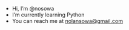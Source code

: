 - Hi, I’m @nosowa
- I’m currently learning Python
- You can reach me at nolansowa@gmail.com

<!---
nosowa/nosowa is a ✨ special ✨ repository because its `README.md` (this file) appears on your GitHub profile.
You can click the Preview link to take a look at your changes.
--->
